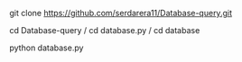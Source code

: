 git clone https://github.com/serdarera11/Database-query.git

cd Database-query / cd database.py / cd database

python database.py
